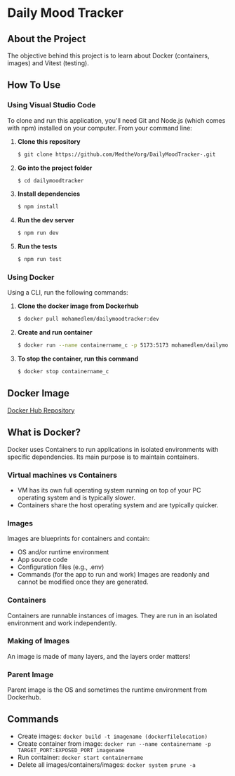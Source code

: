 # Daily Mood Tracker

## About the Project
The objective behind this project is to learn about Docker (containers, images) and Vitest (testing).

## How To Use

### Using Visual Studio Code
To clone and run this application, you'll need Git and Node.js (which comes with npm) installed on your computer. From your command line:

1. **Clone this repository**
   ```sh
   $ git clone https://github.com/MedtheVorg/DailyMoodTracker-.git
   ```

2. **Go into the project folder**
   ```sh
   $ cd dailymoodtracker
   ```

3. **Install dependencies**
   ```sh
   $ npm install
   ```

4. **Run the dev server**
   ```sh
   $ npm run dev
   ```

5. **Run the tests**
   ```sh
   $ npm run test
   ```

### Using Docker
Using a CLI, run the following commands:

1. **Clone the docker image from Dockerhub**
   ```sh
   $ docker pull mohamedlem/dailymoodtracker:dev
   ```

2. **Create and run container**
   ```sh
   $ docker run --name containername_c -p 5173:5173 mohamedlem/dailymoodtracker:dev
   ```

3. **To stop the container, run this command**
   ```sh
   $ docker stop containername_c
   ```

## Docker Image
[Docker Hub Repository](https://hub.docker.com/repository/docker/mohamedlem/dailymoodtracker/general)

## What is Docker?
Docker uses Containers to run applications in isolated environments with specific dependencies. Its main purpose is to maintain containers.

### Virtual machines vs Containers
- VM has its own full operating system running on top of your PC operating system and is typically slower.
- Containers share the host operating system and are typically quicker.

### Images
Images are blueprints for containers and contain:
- OS and/or runtime environment
- App source code
- Configuration files (e.g., .env)
- Commands (for the app to run and work)
Images are readonly and cannot be modified once they are generated.

### Containers
Containers are runnable instances of images. They are run in an isolated environment and work independently.

### Making of Images
An image is made of many layers, and the layers order matters!

### Parent Image
Parent image is the OS and sometimes the runtime environment from Dockerhub.

## Commands
- Create images: `docker build -t imagename (dockerfilelocation)`
- Create container from image: `docker run --name containername -p TARGET_PORT:EXPOSED_PORT imagename`
- Run container: `docker start containername`
- Delete all images/containers/images: `docker system prune -a`
